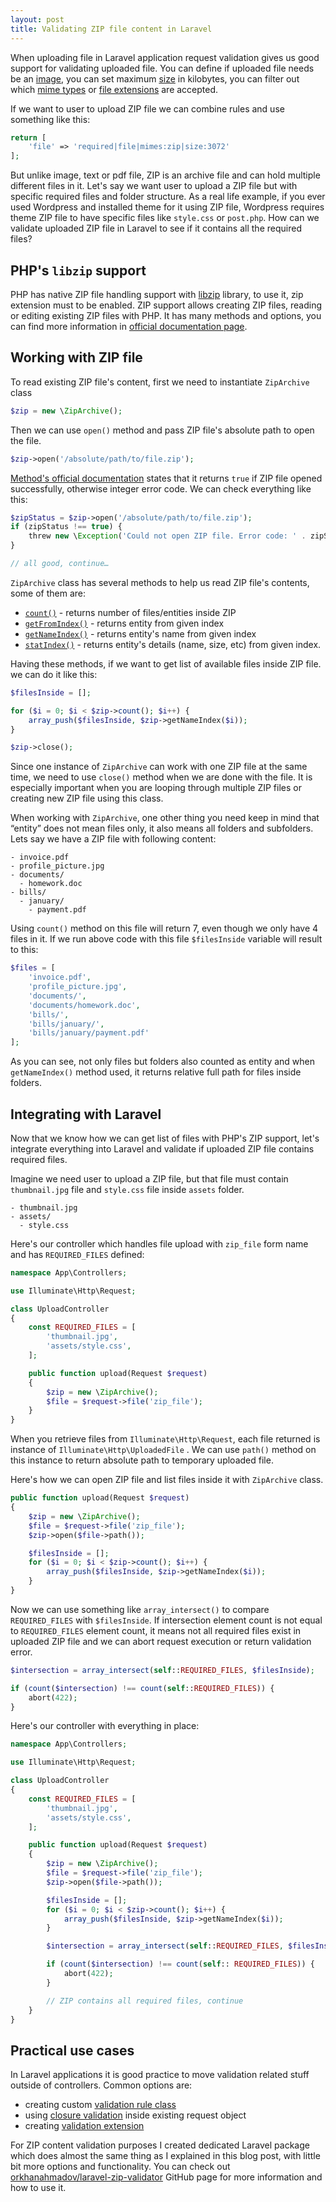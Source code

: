 ```yaml
---
layout: post
title: Validating ZIP file content in Laravel
---
```


When uploading file in Laravel application request validation gives us good support for validating uploaded file. You can define if uploaded file needs be an [image](https://laravel.com/docs/6.x/validation#rule-image), you can set maximum [size](https://laravel.com/docs/6.x/validation#rule-size) in kilobytes, you can filter out which [mime types](https://laravel.com/docs/6.x/validation#rule-mimetypes) or [file extensions](https://laravel.com/docs/6.x/validation#rule-mimes) are accepted.
<!--more-->

If we want to user to upload ZIP file we can combine rules and use something like this:
``` php
return [
	'file' => 'required|file|mimes:zip|size:3072'
];
```

But unlike image, text or pdf file, ZIP is an archive file and can hold multiple different files in it. Let's say we want user to upload a ZIP file but with specific required files and folder structure. As a real life example, if you ever used Wordpress and installed theme for it using ZIP file, Wordpress requires theme ZIP file to have specific files like `style.css` or `post.php`. How can we validate uploaded ZIP file in Laravel to see if it contains all the required files?

## PHP's `libzip` support
PHP has native ZIP file handling support with [libzip](https://libzip.org/) library, to use it, zip extension must to be enabled. ZIP support allows creating ZIP files, reading or editing existing ZIP files with PHP. It has many methods and options, you can find more information in [official documentation page](https://www.php.net/manual/en/book.zip.php).

## Working with ZIP file
To read existing ZIP file's content, first we need to instantiate `ZipArchive` class
``` php
$zip = new \ZipArchive();
```
Then we can use `open()` method and pass ZIP file's absolute path to open the file.
``` php
$zip->open('/absolute/path/to/file.zip');
```
[Method's official documentation](https://www.php.net/manual/en/ziparchive.open.php) states that it returns `true` if ZIP file opened successfully, otherwise integer error code. We can check everything like this:
``` php
$zipStatus = $zip->open('/absolute/path/to/file.zip');
if (zipStatus !== true) {
	threw new \Exception('Could not open ZIP file. Error code: ' . zipStatus);
}

// all good, continue…
```

`ZipArchive` class has several methods to help us read ZIP file's contents, some of them are:
- [`count()`](https://www.php.net/manual/en/ziparchive.count.php) - returns number of files/entities inside ZIP
- [`getFromIndex()`](https://www.php.net/manual/en/ziparchive.getfromindex.php) - returns entity from given index
- [`getNameIndex()`](https://www.php.net/manual/en/ziparchive.getnameindex.php) - returns entity's name from given index
- [`statIndex()`](https://www.php.net/manual/en/ziparchive.statindex.php) - returns entity's details (name, size, etc) from given index.

Having these methods, if we want to get list of available files inside ZIP file. we can do it like this:
``` php
$filesInside = [];

for ($i = 0; $i < $zip->count(); $i++) {
	array_push($filesInside, $zip->getNameIndex($i));
}

$zip->close();
```  
Since one instance of `ZipArchive` can work with one ZIP file at the same time, we need to use `close()` method when we are done with the file. It is especially important when you are looping through multiple ZIP files or creating new ZIP file using this class.

When working with `ZipArchive`, one other thing you need keep in mind that “entity” does not mean files only, it also means all folders and subfolders.
Lets say we have a ZIP file with following content:
```
- invoice.pdf
- profile_picture.jpg
- documents/
  - homework.doc
- bills/
  - january/
    - payment.pdf
```
Using `count()` method on this file will return 7, even though we only have 4 files in it. If we run above code with this file `$filesInside` variable will result to this:
``` php
$files = [
	'invoice.pdf',
	'profile_picture.jpg',
	'documents/',
	'documents/homework.doc',
	'bills/',
	'bills/january/',
	'bills/january/payment.pdf'
];
```
As you can see, not only files but folders also counted as entity and when `getNameIndex()` method used, it returns relative full path for files inside folders.

## Integrating with Laravel
Now that we know how we can get list of files with PHP's ZIP support, let's integrate everything into Laravel and validate if uploaded ZIP file contains  required files.

Imagine we need user to upload a ZIP file, but that file must contain `thumbnail.jpg` file and `style.css` file inside `assets` folder.
```
- thumbnail.jpg
- assets/
  - style.css
```

Here's our controller which handles file upload with `zip_file` form name and has  `REQUIRED_FILES` defined:
``` php
namespace App\Controllers;

use Illuminate\Http\Request;

class UploadController
{
	const REQUIRED_FILES = [
		'thumbnail.jpg',
		'assets/style.css',
	];

	public function upload(Request $request)
	{
		$zip = new \ZipArchive();
		$file = $request->file('zip_file');
	}
}
```
When you retrieve files from `Illuminate\Http\Request`, each file returned is instance of `Illuminate\Http\UploadedFile` . We can use `path()` method on this instance to return absolute path to temporary uploaded file.

Here's how we can open ZIP file and list files inside it with `ZipArchive` class.
``` php
public function upload(Request $request)
{
	$zip = new \ZipArchive();
	$file = $request->file('zip_file');
	$zip->open($file->path());

	$filesInside = [];
	for ($i = 0; $i < $zip->count(); $i++) {
		array_push($filesInside, $zip->getNameIndex($i));
	}
}
```

Now we can use something like `array_intersect()` to compare `REQUIRED_FILES` with `$filesInside`. If intersection element count is not equal to  `REQUIRED_FILES` element count, it means not all required files exist in uploaded ZIP file and we can abort request execution or return validation error.
``` php
$intersection = array_intersect(self::REQUIRED_FILES, $filesInside);

if (count($intersection) !== count(self::REQUIRED_FILES)) {
	abort(422);
}
```

Here's our controller with everything in place:
``` php
namespace App\Controllers;

use Illuminate\Http\Request;

class UploadController
{
	const REQUIRED_FILES = [
		'thumbnail.jpg',
		'assets/style.css',
	];

	public function upload(Request $request)
	{
		$zip = new \ZipArchive();
		$file = $request->file('zip_file');
		$zip->open($file->path());

		$filesInside = [];
		for ($i = 0; $i < $zip->count(); $i++) {
			array_push($filesInside, $zip->getNameIndex($i));
		}

		$intersection = array_intersect(self::REQUIRED_FILES, $filesInside);

		if (count($intersection) !== count(self:: REQUIRED_FILES)) {
			abort(422);
		}

		// ZIP contains all required files, continue
	}
}
```

## Practical use cases
In Laravel applications it is good practice to move validation related stuff outside of controllers. Common options are:
- creating custom [validation rule class](https://laravel.com/docs/6.x/validation#using-rule-objects)
- using [closure validation](https://laravel.com/docs/6.x/validation#using-closures) inside existing request object
- creating [validation extension](https://laravel.com/docs/6.x/validation#using-extensions)

For ZIP content validation purposes I created dedicated Laravel package which does almost the same thing as I explained in this blog post, with little bit more options and functionality. You can check out [orkhanahmadov/laravel-zip-validator](https://github.com/orkhanahmadov/laravel-zip-validator) GitHub page for more information and how to use it.